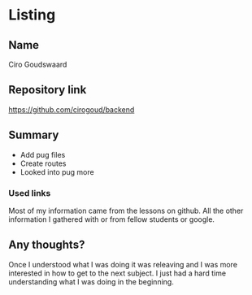 # Listing

## Name

Ciro Goudswaard

## Repository link

https://github.com/cirogoud/backend

## Summary

* Add pug files
* Create routes
* Looked into pug more

### Used links

Most of my information came from the lessons on github. All the other information I gathered with or from fellow students or google.

## Any thoughts?

Once I understood what I was doing it was releaving and I was more interested in how to get to the next subject. I just had a hard time understanding what I was doing in the beginning.